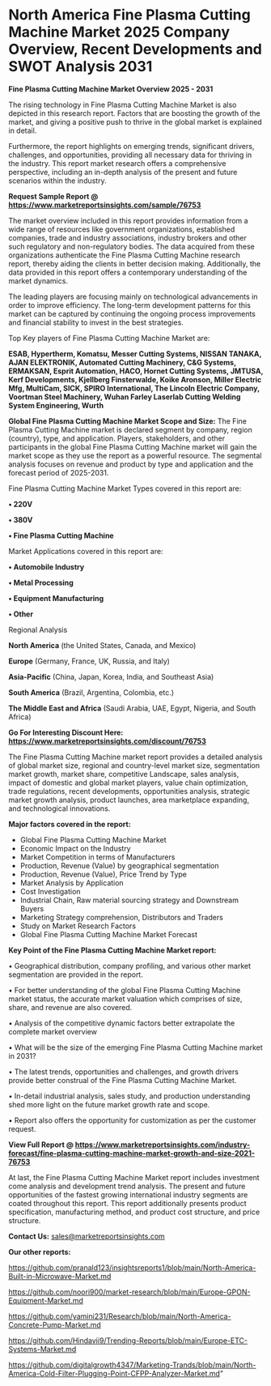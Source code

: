 # North America Fine Plasma Cutting Machine Market 2025 Company Overview, Recent Developments and SWOT Analysis 2031

<Strong> Fine Plasma Cutting Machine Market Overview 2025 - 2031</strong>

The rising technology in Fine Plasma Cutting Machine Market is also depicted in this research report. Factors that are boosting the growth of the market, and giving a positive push to thrive in the global market is explained in detail.

Furthermore, the report highlights on emerging trends, significant drivers, challenges, and opportunities, providing all necessary data for thriving in the industry. This report market research offers a comprehensive perspective, including an in-depth analysis of the present and future scenarios within the industry.

<strong>Request Sample Report @ <a href=https://www.marketreportsinsights.com/sample/76753>https://www.marketreportsinsights.com/sample/76753</a></strong>

The market overview included in this report provides information from a wide range of resources like government organizations, established companies, trade and industry associations, industry brokers and other such regulatory and non-regulatory bodies. The data acquired from these organizations authenticate the Fine Plasma Cutting Machine research report, thereby aiding the clients in better decision making. Additionally, the data provided in this report offers a contemporary understanding of the market dynamics.

The leading players are focusing mainly on technological advancements in order to improve efficiency. The long-term development patterns for this market can be captured by continuing the ongoing process improvements and financial stability to invest in the best strategies.

Top Key players of Fine Plasma Cutting Machine Market are:

<strong>ESAB, Hypertherm, Komatsu, Messer Cutting Systems, NISSAN TANAKA, AJAN ELEKTRONIK, Automated Cutting Machinery, C&G Systems, ERMAKSAN, Esprit Automation, HACO, Hornet Cutting Systems, JMTUSA, Kerf Developments, Kjellberg Finsterwalde, Koike Aronson, Miller Electric Mfg, MultiCam, SICK, SPIRO International, The Lincoln Electric Company, Voortman Steel Machinery, Wuhan Farley Laserlab Cutting Welding System Engineering, Wurth</strong>

<strong><b>Global Fine Plasma Cutting Machine Market Scope and Size:</b></strong>
The Fine Plasma Cutting Machine market is declared segment by company, region (country), type, and application. Players, stakeholders, and other participants in the global Fine Plasma Cutting Machine market will gain the market scope as they use the report as a powerful resource. The segmental analysis focuses on revenue and product by type and application and the forecast period of 2025-2031.

Fine Plasma Cutting Machine Market Types covered in this report are:

<strong>• 220V

• 380V

• Fine Plasma Cutting Machine</strong>

Market Applications covered in this report are:

<strong>• Automobile Industry

• Metal Processing

• Equipment Manufacturing

• Other</strong> 

Regional Analysis

<strong>North America</strong> (the United States, Canada, and Mexico)

<strong>Europe</strong> (Germany, France, UK, Russia, and Italy)

<strong>Asia-Pacific</strong> (China, Japan, Korea, India, and Southeast Asia)

<strong>South America</strong> (Brazil, Argentina, Colombia, etc.)

<strong>The Middle East and Africa</strong> (Saudi Arabia, UAE, Egypt, Nigeria, and South Africa)

<strong>Go For Interesting Discount Here: <a href=https://www.marketreportsinsights.com/discount/76753>https://www.marketreportsinsights.com/discount/76753</a></strong>

The Fine Plasma Cutting Machine market report provides a detailed analysis of global market size, regional and country-level market size, segmentation market growth, market share, competitive Landscape, sales analysis, impact of domestic and global market players, value chain optimization, trade regulations, recent developments, opportunities analysis, strategic market growth analysis, product launches, area marketplace expanding, and technological innovations.

<strong><b>Major factors covered in the report:</b></strong>
<ul>
  <li>Global Fine Plasma Cutting Machine Market </li>
  <li>Economic Impact on the Industry</li>
  <li>Market Competition in terms of Manufacturers</li>
  <li>Production, Revenue (Value) by geographical segmentation</li>
  <li>Production, Revenue (Value), Price Trend by Type</li>
  <li>Market Analysis by Application</li>
  <li>Cost Investigation</li>
  <li>Industrial Chain, Raw material sourcing strategy and Downstream Buyers</li>
  <li>Marketing Strategy comprehension, Distributors and Traders</li>
  <li>Study on Market Research Factors</li>
  <li>Global Fine Plasma Cutting Machine Market Forecast</li>
</ul>

<strong><b>Key Point of the Fine Plasma Cutting Machine Market report:</b></strong>

• Geographical distribution, company profiling, and various other market segmentation are provided in the report.

• For better understanding of the global Fine Plasma Cutting Machine market status, the accurate market valuation which comprises of size, share, and revenue are also covered.

• Analysis of the competitive dynamic factors better extrapolate the complete market overview

• What will be the size of the emerging Fine Plasma Cutting Machine market in 2031?

• The latest trends, opportunities and challenges, and growth drivers provide better construal of the Fine Plasma Cutting Machine Market.

• In-detail industrial analysis, sales study, and production understanding shed more light on the future market growth rate and scope.

• Report also offers the opportunity for customization as per the customer request.

<strong><b>View Full Report @ <a href=https://www.marketreportsinsights.com/industry-forecast/fine-plasma-cutting-machine-market-growth-and-size-2021-76753>https://www.marketreportsinsights.com/industry-forecast/fine-plasma-cutting-machine-market-growth-and-size-2021-76753</a></b></strong>


At last, the Fine Plasma Cutting Machine Market report includes investment come analysis and development trend analysis. The present and future opportunities of the fastest growing international industry segments are coated throughout this report. This report additionally presents product specification, manufacturing method, and product cost structure, and price structure.

<strong>Contact Us:</strong>
sales@marketreportsinsights.com

<strong>Our other reports:</strong>

<a href=https://github.com/pranald123/insightsreports1/blob/main/North-America-Built-in-Microwave-Market.md>https://github.com/pranald123/insightsreports1/blob/main/North-America-Built-in-Microwave-Market.md</a>

<a href=https://github.com/noori900/market-research/blob/main/Europe-GPON-Equipment-Market.md>https://github.com/noori900/market-research/blob/main/Europe-GPON-Equipment-Market.md</a>

<a href=https://github.com/yamini231/Research/blob/main/North-America-Concrete-Pump-Market.md>https://github.com/yamini231/Research/blob/main/North-America-Concrete-Pump-Market.md</a>

<a href=https://github.com/Hindavii9/Trending-Reports/blob/main/Europe-ETC-Systems-Market.md>https://github.com/Hindavii9/Trending-Reports/blob/main/Europe-ETC-Systems-Market.md</a>

<a href=https://github.com/digitalgrowth4347/Marketing-Trands/blob/main/North-America-Cold-Filter-Plugging-Point-CFPP-Analyzer-Market.md>https://github.com/digitalgrowth4347/Marketing-Trands/blob/main/North-America-Cold-Filter-Plugging-Point-CFPP-Analyzer-Market.md</a>"
